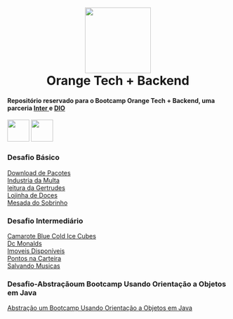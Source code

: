 <h1 align="center"><img src="https://hermes.digitalinnovation.one/tracks/59417914-c4ce-4bf8-b802-f1c1985a07fa.png" height="150" width="150"><br />Orange Tech + Backend </h1>

#### Repositório reservado para o Bootcamp Orange Tech + Backend, uma parceria [ Inter ](https://www.bancointer.com.br/) e [ DIO ](https://dio.me/)<br>
<div>
<img src="https://cdn.jsdelivr.net/gh/devicons/devicon/icons/java/java-original.svg" height=50  width=50>
<img src="https://cdn.jsdelivr.net/gh/devicons/devicon/icons/spring/spring-original.svg" height=50  width=50>
</div>

### Desafio Básico
[Download de Pacotes](https://github.com/CodesdaLu/OrangeTech_Backend/tree/main/B%C3%A1sico/DownloaddePacotes)</br>
[Industria da Multa](https://github.com/CodesdaLu/OrangeTech_Backend/tree/main/B%C3%A1sico/IndustriadaMulta)<br>
[leitura da Gertrudes](https://github.com/CodesdaLu/OrangeTech_Backend/tree/main/B%C3%A1sico/LeituradaGertrudes)<br>
[Lojinha de Doces](https://github.com/CodesdaLu/OrangeTech_Backend/tree/main/B%C3%A1sico/LojinhadeDoces)<br>
[Mesada do Sobrinho](https://github.com/CodesdaLu/OrangeTech_Backend/tree/main/B%C3%A1sico/MesadadoSobrinho)<br>
          

### Desafio Intermediário
[Camarote Blue Cold Ice Cubes](https://github.com/CodesdaLu/OrangeTech_Backend/tree/main/Intermediario/Camarote%20Blue%20Cold%20Ice%20Cubes)</br>
[Dc Monalds](https://github.com/CodesdaLu/OrangeTech_Backend/tree/main/Intermediario/Dc%20Monalds)<br>
[Imoveis Disponíveis](https://github.com/CodesdaLu/OrangeTech_Backend/tree/main/Intermediario/Imoveus%20Disponiveis)<br>
[Pontos na Carteira](https://github.com/CodesdaLu/OrangeTech_Backend/tree/main/Intermediario/Pontos%20na%20Carteira)<br>
[Salvando Musicas](https://github.com/CodesdaLu/OrangeTech_Backend/tree/main/Intermediario/Salvando%20Musicas)<br>

### Desafio-Abstraçãoum Bootcamp Usando Orientação a Objetos em Java
[Abstração um Bootcamp Usando Orientação a Objetos em Java](https://github.com/CodesdaLu/OrangeTech_Backend/tree/main/Desafio-Abstra%C3%A7%C3%A3oum%20Bootcamp%20Usando%20Orienta%C3%A7%C3%A3o%20a%20Objetos%20em%20Java)
